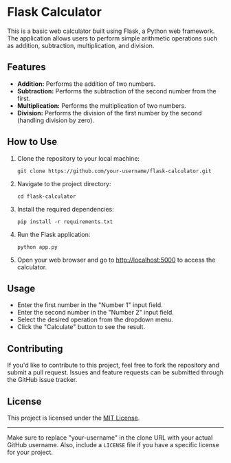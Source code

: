 # Flask Calculator

This is a basic web calculator built using Flask, a Python web framework. The application allows users to perform simple arithmetic operations such as addition, subtraction, multiplication, and division.

## Features

- **Addition:** Performs the addition of two numbers.
- **Subtraction:** Performs the subtraction of the second number from the first.
- **Multiplication:** Performs the multiplication of two numbers.
- **Division:** Performs the division of the first number by the second (handling division by zero).

## How to Use

1. Clone the repository to your local machine:

    ```
    git clone https://github.com/your-username/flask-calculator.git
    ```

2. Navigate to the project directory:

    ```
    cd flask-calculator
    ```

3. Install the required dependencies:

    ```
    pip install -r requirements.txt
    ```

4. Run the Flask application:

    ```
    python app.py
    ```

5. Open your web browser and go to [http://localhost:5000](http://localhost:5000) to access the calculator.

## Usage

- Enter the first number in the "Number 1" input field.
- Enter the second number in the "Number 2" input field.
- Select the desired operation from the dropdown menu.
- Click the "Calculate" button to see the result.

## Contributing

If you'd like to contribute to this project, feel free to fork the repository and submit a pull request. Issues and feature requests can be submitted through the GitHub issue tracker.

## License

This project is licensed under the [MIT License](LICENSE).

---

Make sure to replace "your-username" in the clone URL with your actual GitHub username. Also, include a `LICENSE` file if you have a specific license for your project.

